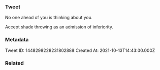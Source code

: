 ### Tweet
No one ahead of you is thinking about you. 

Accept shade throwing as an admission of inferiority.

### Metadata
Tweet ID: 1448298228231802888
Created At: 2021-10-13T14:43:00.000Z

### Related

